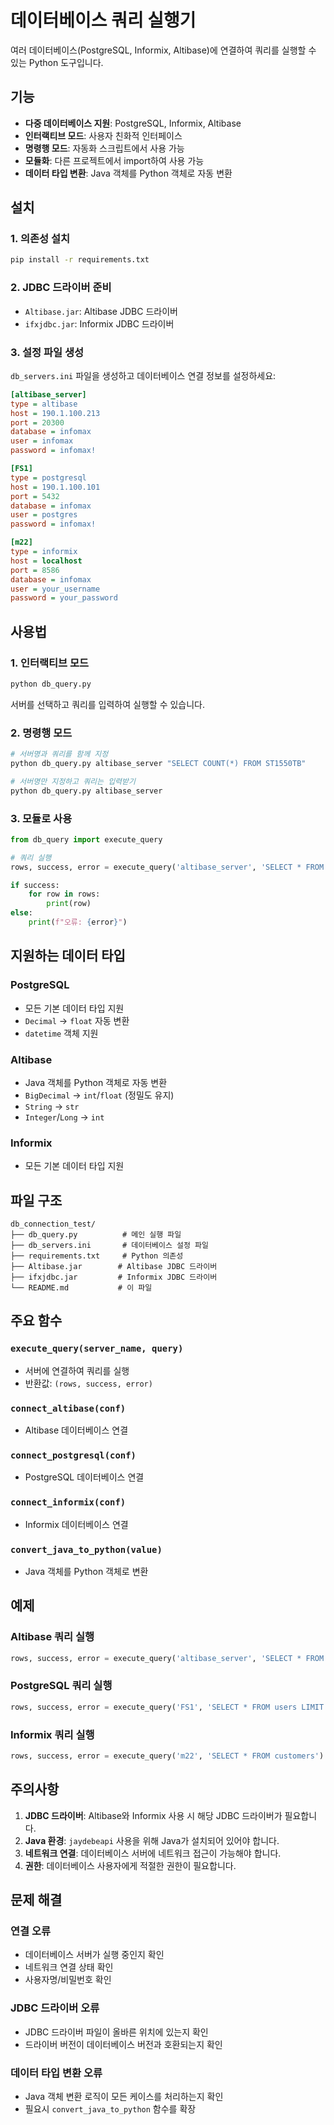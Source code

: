 # 데이터베이스 쿼리 실행기

여러 데이터베이스(PostgreSQL, Informix, Altibase)에 연결하여 쿼리를 실행할 수 있는 Python 도구입니다.

## 기능

- **다중 데이터베이스 지원**: PostgreSQL, Informix, Altibase
- **인터랙티브 모드**: 사용자 친화적 인터페이스
- **명령행 모드**: 자동화 스크립트에서 사용 가능
- **모듈화**: 다른 프로젝트에서 import하여 사용 가능
- **데이터 타입 변환**: Java 객체를 Python 객체로 자동 변환

## 설치

### 1. 의존성 설치

```bash
pip install -r requirements.txt
```

### 2. JDBC 드라이버 준비

- `Altibase.jar`: Altibase JDBC 드라이버
- `ifxjdbc.jar`: Informix JDBC 드라이버

### 3. 설정 파일 생성

`db_servers.ini` 파일을 생성하고 데이터베이스 연결 정보를 설정하세요:

```ini
[altibase_server]
type = altibase
host = 190.1.100.213
port = 20300
database = infomax
user = infomax
password = infomax!

[FS1]
type = postgresql
host = 190.1.100.101
port = 5432
database = infomax
user = postgres
password = infomax!

[m22]
type = informix
host = localhost
port = 8586
database = infomax
user = your_username
password = your_password
```

## 사용법

### 1. 인터랙티브 모드

```bash
python db_query.py
```

서버를 선택하고 쿼리를 입력하여 실행할 수 있습니다.

### 2. 명령행 모드

```bash
# 서버명과 쿼리를 함께 지정
python db_query.py altibase_server "SELECT COUNT(*) FROM ST1550TB"

# 서버명만 지정하고 쿼리는 입력받기
python db_query.py altibase_server
```

### 3. 모듈로 사용

```python
from db_query import execute_query

# 쿼리 실행
rows, success, error = execute_query('altibase_server', 'SELECT * FROM ST1550TB WHERE ROWNUM <= 10')

if success:
    for row in rows:
        print(row)
else:
    print(f"오류: {error}")
```

## 지원하는 데이터 타입

### PostgreSQL
- 모든 기본 데이터 타입 지원
- `Decimal` → `float` 자동 변환
- `datetime` 객체 지원

### Altibase
- Java 객체를 Python 객체로 자동 변환
- `BigDecimal` → `int`/`float` (정밀도 유지)
- `String` → `str`
- `Integer`/`Long` → `int`

### Informix
- 모든 기본 데이터 타입 지원

## 파일 구조

```
db_connection_test/
├── db_query.py          # 메인 실행 파일
├── db_servers.ini       # 데이터베이스 설정 파일
├── requirements.txt     # Python 의존성
├── Altibase.jar        # Altibase JDBC 드라이버
├── ifxjdbc.jar         # Informix JDBC 드라이버
└── README.md           # 이 파일
```

## 주요 함수

### `execute_query(server_name, query)`
- 서버에 연결하여 쿼리를 실행
- 반환값: `(rows, success, error)`

### `connect_altibase(conf)`
- Altibase 데이터베이스 연결

### `connect_postgresql(conf)`
- PostgreSQL 데이터베이스 연결

### `connect_informix(conf)`
- Informix 데이터베이스 연결

### `convert_java_to_python(value)`
- Java 객체를 Python 객체로 변환

## 예제

### Altibase 쿼리 실행
```python
rows, success, error = execute_query('altibase_server', 'SELECT * FROM ST1550TB WHERE ROWNUM <= 5')
```

### PostgreSQL 쿼리 실행
```python
rows, success, error = execute_query('FS1', 'SELECT * FROM users LIMIT 10')
```

### Informix 쿼리 실행
```python
rows, success, error = execute_query('m22', 'SELECT * FROM customers')
```

## 주의사항

1. **JDBC 드라이버**: Altibase와 Informix 사용 시 해당 JDBC 드라이버가 필요합니다.
2. **Java 환경**: `jaydebeapi` 사용을 위해 Java가 설치되어 있어야 합니다.
3. **네트워크 연결**: 데이터베이스 서버에 네트워크 접근이 가능해야 합니다.
4. **권한**: 데이터베이스 사용자에게 적절한 권한이 필요합니다.

## 문제 해결

### 연결 오류
- 데이터베이스 서버가 실행 중인지 확인
- 네트워크 연결 상태 확인
- 사용자명/비밀번호 확인

### JDBC 드라이버 오류
- JDBC 드라이버 파일이 올바른 위치에 있는지 확인
- 드라이버 버전이 데이터베이스 버전과 호환되는지 확인

### 데이터 타입 변환 오류
- Java 객체 변환 로직이 모든 케이스를 처리하는지 확인
- 필요시 `convert_java_to_python` 함수를 확장 
